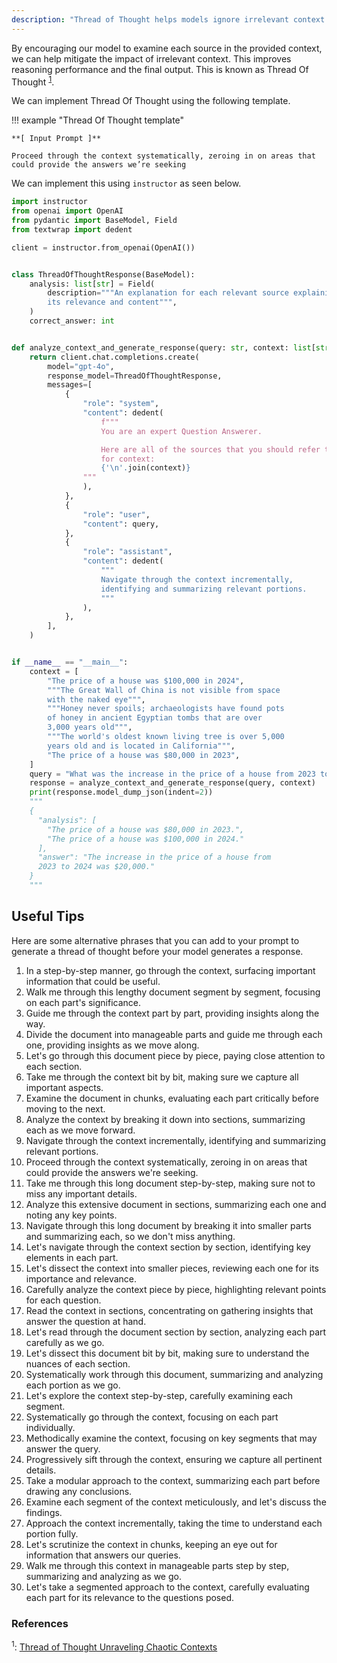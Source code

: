 ```yaml
---
description: "Thread of Thought helps models ignore irrelevant context in their prompt, improving overall response quality and relevance"
---
```


By encouraging our model to examine each source in the provided context, we can help mitigate the impact of irrelevant context. This improves reasoning performance and the final output. This is known as Thread Of Thought <sup><a href="https://arxiv.org/pdf/2311.08734">1</a></sup>.

We can implement Thread Of Thought using the following template.

!!! example "Thread Of Thought template"

    **[ Input Prompt ]**

    Proceed through the context systematically, zeroing in on areas that could provide the answers we’re seeking

We can implement this using `instructor` as seen below.

```python hl_lines="42-43"
import instructor
from openai import OpenAI
from pydantic import BaseModel, Field
from textwrap import dedent

client = instructor.from_openai(OpenAI())


class ThreadOfThoughtResponse(BaseModel):
    analysis: list[str] = Field(
        description="""An explanation for each relevant source explaining
        its relevance and content""",
    )
    correct_answer: int


def analyze_context_and_generate_response(query: str, context: list[str]):
    return client.chat.completions.create(
        model="gpt-4o",
        response_model=ThreadOfThoughtResponse,
        messages=[
            {
                "role": "system",
                "content": dedent(
                    f"""
                    You are an expert Question Answerer.

                    Here are all of the sources that you should refer to
                    for context:
                    {'\n'.join(context)}
                """
                ),
            },
            {
                "role": "user",
                "content": query,
            },
            {
                "role": "assistant",
                "content": dedent(
                    """
                    Navigate through the context incrementally,
                    identifying and summarizing relevant portions.
                    """
                ),
            },
        ],
    )


if __name__ == "__main__":
    context = [
        "The price of a house was $100,000 in 2024",
        """The Great Wall of China is not visible from space
        with the naked eye""",
        """Honey never spoils; archaeologists have found pots
        of honey in ancient Egyptian tombs that are over
        3,000 years old""",
        """The world's oldest known living tree is over 5,000
        years old and is located in California""",
        "The price of a house was $80,000 in 2023",
    ]
    query = "What was the increase in the price of a house from 2023 to 2024"
    response = analyze_context_and_generate_response(query, context)
    print(response.model_dump_json(indent=2))
    """
    {
      "analysis": [
        "The price of a house was $80,000 in 2023.",
        "The price of a house was $100,000 in 2024."
      ],
      "answer": "The increase in the price of a house from
      2023 to 2024 was $20,000."
    }
    """
```

## Useful Tips

Here are some alternative phrases that you can add to your prompt to generate a thread of thought before your model generates a response.

1. In a step-by-step manner, go through the context, surfacing important information that could be useful.
2. Walk me through this lengthy document segment by segment, focusing on each part's significance.
3. Guide me through the context part by part, providing insights along the way.
4. Divide the document into manageable parts and guide me through each one, providing insights as we move along.
5. Let's go through this document piece by piece, paying close attention to each section.
6. Take me through the context bit by bit, making sure we capture all important aspects.
7. Examine the document in chunks, evaluating each part critically before moving to the next.
8. Analyze the context by breaking it down into sections, summarizing each as we move forward.
9. Navigate through the context incrementally, identifying and summarizing relevant portions.
10. Proceed through the context systematically, zeroing in on areas that could provide the answers we're seeking.
11. Take me through this long document step-by-step, making sure not to miss any important details.
12. Analyze this extensive document in sections, summarizing each one and noting any key points.
13. Navigate through this long document by breaking it into smaller parts and summarizing each, so we don't miss anything.
14. Let's navigate through the context section by section, identifying key elements in each part.
15. Let's dissect the context into smaller pieces, reviewing each one for its importance and relevance.
16. Carefully analyze the context piece by piece, highlighting relevant points for each question.
17. Read the context in sections, concentrating on gathering insights that answer the question at hand.
18. Let's read through the document section by section, analyzing each part carefully as we go.
19. Let's dissect this document bit by bit, making sure to understand the nuances of each section.
20. Systematically work through this document, summarizing and analyzing each portion as we go.
21. Let's explore the context step-by-step, carefully examining each segment.
22. Systematically go through the context, focusing on each part individually.
23. Methodically examine the context, focusing on key segments that may answer the query.
24. Progressively sift through the context, ensuring we capture all pertinent details.
25. Take a modular approach to the context, summarizing each part before drawing any conclusions.
26. Examine each segment of the context meticulously, and let's discuss the findings.
27. Approach the context incrementally, taking the time to understand each portion fully.
28. Let's scrutinize the context in chunks, keeping an eye out for information that answers our queries.
29. Walk me through this context in manageable parts step by step, summarizing and analyzing as we go.
30. Let's take a segmented approach to the context, carefully evaluating each part for its relevance to the questions posed.

### References

<sup id="ref-1">1</sup>: [Thread of Thought Unraveling Chaotic Contexts](https://arxiv.org/pdf/2311.08734)

